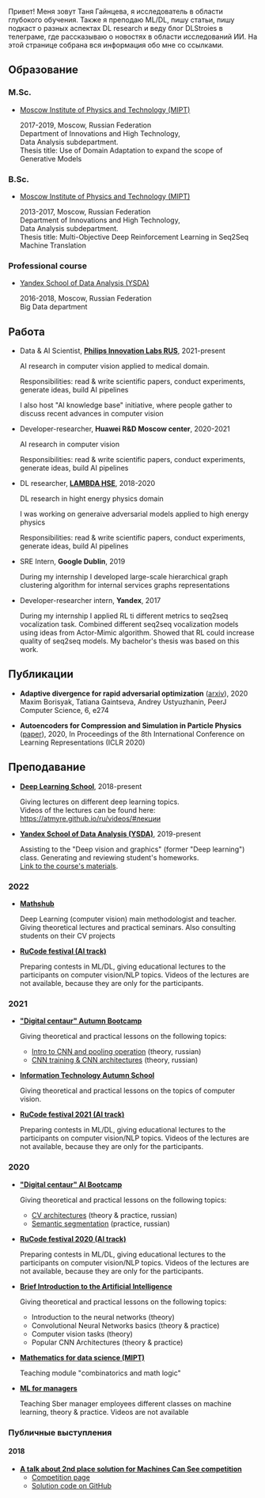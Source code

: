 Привет! Меня зовут Таня Гайнцева, я исследователь в области глубокого обучения. Также я преподаю ML/DL, пишу статьи, пишу подкаст о разных аспектах DL research и веду блог DLStroies в телеграме, где рассказываю о новостях в области исследований ИИ. На этой странице собрана вся информация обо мне со ссылками.

## Образование
<!--
`2016 - 2018`
__University of Littoral Côte d'Opale__
Master Degree specialized in Open Source
-->
### M.Sc.

- [Moscow Institute of Physics and Technology (MIPT)](https://mipt.ru/english/)

  2017-2019, Moscow, Russian Federation  
  Department of Innovations and High Technology,  
  Data Analysis subdepartment.  
  Thesis title: Use of Domain Adaptation to expand the scope of Generative Models   

### B.Sc.

- [Moscow Institute of Physics and Technology (MIPT)](https://mipt.ru/english/)

  2013-2017, Moscow, Russian Federation  
  Department of Innovations and High Technology,  
  Data Analysis subdepartment.  
  Thesis title: Multi-Objective Deep Reinforcement Learning in Seq2Seq Machine
  Translation

### Professional course

- [Yandex School of Data Analysis (YSDA)](https://yandexdataschool.com)

  2016-2018, Moscow, Russian Federation  
  Big Data department

## Работа

- Data & AI Scientist, [**Philips Innovation Labs RUS**](https://www.philips.ru/a-w/about-philips/research-moscow.html), 2021-present  

  AI research in computer vision applied to medical domain.  

  Responsibilities: read & write scientific papers, conduct experiments, generate ideas, build AI pipelines  

  I also host "AI knowledge base" initiative, where people gather to discuss recent advances in computer vision 

- Developer-researcher, **Huawei R&D Moscow center**, 2020-2021  

  AI research in computer vision  

  Responsibilities: read & write scientific papers, conduct experiments, generate ideas, build AI pipelines  

- DL researcher, [**LAMBDA HSE**](https://cs.hse.ru/en/lambda/), 2018-2020  

  DL research in hight energy physics domain  

  I was working on generaive adversarial models applied to high energy physics  
  
  Responsibilities: read & write scientific papers, conduct experiments, generate ideas, build AI pipelines  

- SRE Intern, **Google Dublin**, 2019  

  During my internship I developed large-scale hierarchical graph clustering algorithm for internal services graphs representations

- Developer-researcher intern, **Yandex**, 2017  

  During my internship I applied RL ti different metrics to seq2seq vocalization task. Combined different seq2seq vocalization models using ideas from Actor-Mimic algorithm. Showed that RL could increase quality of seq2seq models. My bachelor's thesis was based on this work.

## Публикации

- **Adaptive divergence for rapid adversarial optimization** ([arxiv](https://arxiv.org/abs/1912.00520)), 2020 Maxim Borisyak, Tatiana Gaintseva, Andrey Ustyuzhanin, PeerJ Computer Science, 6, e274 

- **Autoencoders for Compression and Simulation in Particle Physics** ([paper](https://drive.google.com/file/d/1r2nDhkQLCpk32thTj2u23bjaa07KH1-o/view)), 2020, In Proceedings of the 8th International Conference on Learning Representations (ICLR 2020)


## Преподавание

- [**Deep Learning School**](https://dlschool.org), 2018-present  

  Giving lectures on different deep learning topics.  
  Videos of the lectures can be found here: <https://atmyre.github.io/ru/videos/#лекции>

- [**Yandex School of Data Analysis (YSDA)**](https://yandexdataschool.com), 2019-present  

  Assisting to the "Deep vision and graphics" (former "Deep learning") class. Generating and reviewing student's homeworks.  
  [Link to the course's materials](https://github.com/yandexdataschool/deep_vision_and_graphics).

### 2022

- [**Mathshub**](https://maths-h.com/ru/mlprojects/engineers/CV)  

  Deep Learning (computer vision) main methodologist and teacher. Giving theoretical lectures and practical seminars. Also consulting students on their CV projects

- [**RuCode festival (AI track)**](https://rucode.net)  

  Preparing contests in ML/DL, giving educational lectures to the participants on computer vision/NLP topics. Videos of the lectures are not available, because they are only for the participants.


### 2021

- [**"Digital centaur" Autumn Bootcamp**](https://stepik.org/course/100561)

  Giving theoretical and practical lessons on the following topics:

  - [Intro to CNN and pooling operation](https://youtu.be/xKNmEKA-BH8) (theory, russian)
  - [CNN training & CNN architectures](https://youtu.be/ThNWPwil_lk) (theory, russian)

- [**Information Technology Autumn School**](https://practicingfutures.org/school_it_hmao)

  Giving theoretical and practical lessons on the topics of computer vision.

- [**RuCode festival 2021 (AI track)**](https://rucode.net)

  Preparing contests in ML/DL, giving educational lectures to the participants on computer vision/NLP topics. Videos of the lectures are not available, because they are only for the participants.

### 2020

- [**"Digital centaur" AI Bootcamp**](https://stepik.org/course/100561)

  Giving theoretical and practical lessons on the following topics:
  - [CV architectures](https://youtu.be/uezEoNKGAhs) (theory & practice, russian)
  - [Semantic segmentation](https://youtu.be/t8jY7X7_YWc) (practice, russian)

- [**RuCode festival 2020 (AI track)**](https://rucode.net)

  Preparing contests in ML/DL, giving educational lectures to the participants on computer vision/NLP topics. Videos of the lectures are not available, because they are only for the participants.

- [**Brief Introduction to the Artificial Intelligence**](https://stepik.org/course/80782)

  Giving theoretical and practical lessons on the following topics:
  - Introduction to the neural networks (theory)
  - Convolutional Neural Networks basics (theory & practice)
  - Computer vision tasks (theory)
  - Popular CNN Architectures (theory & practice)

- [**Mathematics for data science (MIPT)**](https://mipt.ru/cdpo/programs/)

  Teaching module "combinatorics and math logic"

- [**ML for managers**](https://www.sberbank.com/ru)

  Teaching Sber manager employees different classes on machine learning, theory & practice. Videos are not available

### Публичные выступления

#### 2018

- [**A talk about 2nd place solution for Machines Can See competition**](https://youtu.be/zNTRmIoPLns)  
  - [Competition page](https://competitions.codalab.org/competitions/19090)  
  - [Solution code on GitHub](https://github.com/Atmyre/MCS2018_Solution)
